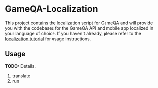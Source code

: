 # GameQA-Localization

This project contains the localization script for GameQA and will provide you with the codebases for the GameQA API and mobile app localized in your language of choice. If you haven't already, please refer to the [localization tutorial](https://gameqa.app/) for usage instructions.

## Usage

**TODO:** Details.

1. translate
2. run